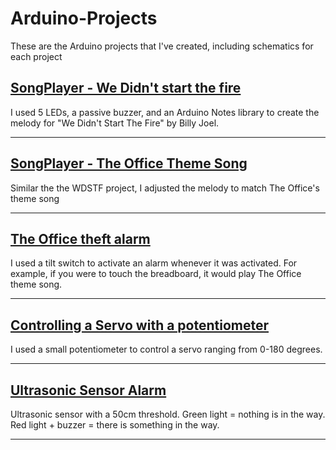 # Arduino-Projects
These are the Arduino projects that I've created, including schematics for each project

## [SongPlayer - We Didn't start the fire](https://github.com/MeshanKhosla/Arduino-Projects/tree/master/Projects/SongPlayer_-_We_didn_t_start_the_fire)
I used 5 LEDs, a passive buzzer, and an Arduino Notes library to create the melody for "We Didn't Start The Fire" by Billy Joel.

---

## [SongPlayer - The Office Theme Song](https://github.com/MeshanKhosla/Arduino-Projects/tree/master/Projects/SongPlayer_-_The_Office_theme_song)
Similar the the WDSTF project, I adjusted the melody to match The Office's theme song

---

## [The Office theft alarm](https://github.com/MeshanKhosla/Arduino-Projects/tree/master/Projects/Office_Theft_Alarm)
I used a tilt switch to activate an alarm whenever it was activated. For example, if you were to touch the breadboard, it would play The Office theme song.

---

## [Controlling a Servo with a potentiometer](https://github.com/MeshanKhosla/Arduino-Projects/tree/master/Projects/Servo_with_potentiometer)
I used a small potentiometer to control a servo ranging from 0-180 degrees.

---

## [Ultrasonic Sensor Alarm](https://github.com/MeshanKhosla/Arduino-Projects/tree/master/Projects/Ultrasonic_alarm)
Ultrasonic sensor with a 50cm threshold. Green light = nothing is in the way. Red light + buzzer = there is something in the way.

---

